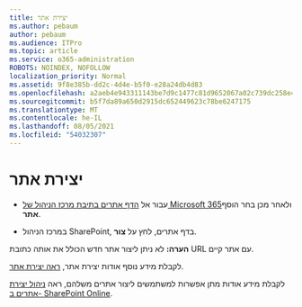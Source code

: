 ```yaml
---
title: יצירת אתר
ms.author: pebaum
author: pebaum
ms.audience: ITPro
ms.topic: article
ms.service: o365-administration
ROBOTS: NOINDEX, NOFOLLOW
localization_priority: Normal
ms.assetid: 9f8e385b-dd2c-4d4e-b5f0-e28a24db4d83
ms.openlocfilehash: a2aeb4e943311143be7d9c1477c81d9652067a02c739dc258e4187deb79cade7
ms.sourcegitcommit: b5f7da89a650d2915dc652449623c78be6247175
ms.translationtype: MT
ms.contentlocale: he-IL
ms.lasthandoff: 08/05/2021
ms.locfileid: "54032307"
---
```

# <a name="create-a-site"></a>יצירת אתר

- עבור אל [הדף אתרים בתיבת מרכז הניהול של Microsoft 365](https://portal.office.com/adminportal/home#/SitesList)ולאחר מכן בחר הוסף **אתר**. 
    
- במרכז הניהול SharePoint, בדף אתרים, לחץ על **צור**. 
    
**הערה:** לא ניתן ליצור אתר חדש הכולל את אותה כתובת URL עם אתר קיים. 
  
לקבלת מידע נוסף אודות יצירת אתר, [ראה יצירת אתר](https://go.microsoft.com/fwlink/?linkid=866295).
  
לקבלת מידע אודות מתן אפשרות למשתמשים ליצור אתרים משלהם, ראה [ניהול יצירת אתרים ב- SharePoint Online](https://go.microsoft.com/fwlink/?linkid=866296).
  

